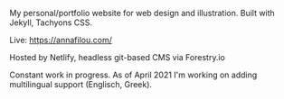 My personal/portfolio website for web design and illustration.
Built with Jekyll, Tachyons CSS.
 
Live: https://annafilou.com/

Hosted by Netlify, headless git-based CMS via Forestry.io

Constant work in progress.
As of April 2021 I'm working on adding multilingual support (Englisch, Greek).
